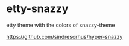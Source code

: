 # etty-snazzy
etty theme with the colors of snazzy-theme

https://github.com/sindresorhus/hyper-snazzy
